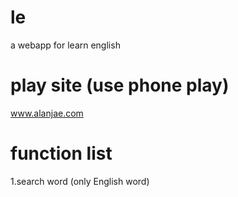 # le
a webapp for learn english

# play site (use phone play)
www.alanjae.com

# function list
1.search word (only English word)

#
